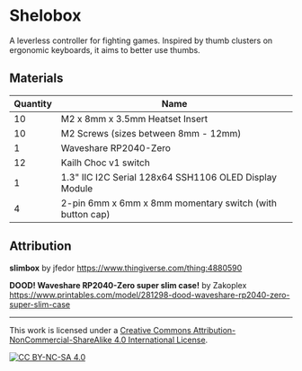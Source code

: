 Shelobox
========

A leverless controller for fighting games. Inspired by thumb clusters on ergonomic keyboards, it aims to better use thumbs.

Materials
---------
| Quantity | Name | 
|----------|------|
| 10 | M2 x 8mm x 3.5mm Heatset Insert |
| 10 | M2 Screws (sizes between 8mm - 12mm) |
| 1 | Waveshare RP2040-Zero |
| 12 | Kailh Choc v1 switch |
| 1 | 1.3" IIC I2C Serial 128x64 SSH1106 OLED Display Module |
| 4 | 2-pin 6mm x 6mm x 8mm momentary switch (with button cap) |

Attribution
-----------

**slimbox** by jfedor
https://www.thingiverse.com/thing:4880590

**DOOD! Waveshare RP2040-Zero super slim case!** by Zakoplex
https://www.printables.com/model/281298-dood-waveshare-rp2040-zero-super-slim-case

-------

This work is licensed under a
[Creative Commons Attribution-NonCommercial-ShareAlike 4.0 International License][cc-by-nc-sa].

[![CC BY-NC-SA 4.0][cc-by-nc-sa-image]][cc-by-nc-sa]

[cc-by-nc-sa]: http://creativecommons.org/licenses/by-nc-sa/4.0/
[cc-by-nc-sa-image]: https://licensebuttons.net/l/by-nc-sa/4.0/88x31.png
[cc-by-nc-sa-shield]: https://img.shields.io/badge/License-CC%20BY--NC--SA%204.0-lightgrey.svg
